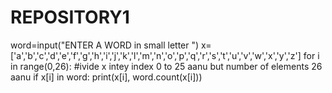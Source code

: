 # REPOSITORY1
word=input("ENTER A WORD in small letter ")
x=['a','b','c','d','e','f','g','h','i','j','k','l','m','n','o','p','q','r','s','t','u','v','w','x','y','z']
for i in range(0,26):  #ivide x intey index 0 to 25 aanu but number of elements 26 aanu
  if x[i] in word:
    print(x[i], word.count(x[i]))
